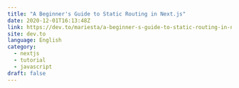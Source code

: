 ```yaml
---
title: "A Beginner's Guide to Static Routing in Next.js"
date: 2020-12-01T16:13:48Z
link: https://dev.to/mariesta/a-beginner-s-guide-to-static-routing-in-next-js-17om?utm_medium=RSS&utm_source=news.12bit.vn
site: dev.to
language: English
category:
  - nextjs
  - tutorial
  - javascript
draft: false
---
```

